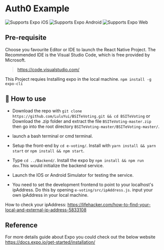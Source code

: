 # Auth0 Example

<p>
  <!-- iOS -->
  <img alt="Supports Expo iOS" longdesc="Supports Expo iOS" src="https://img.shields.io/badge/iOS-4630EB.svg?style=flat-square&logo=APPLE&labelColor=999999&logoColor=fff" />
  <!-- Android -->
  <img alt="Supports Expo Android" longdesc="Supports Expo Android" src="https://img.shields.io/badge/Android-4630EB.svg?style=flat-square&logo=ANDROID&labelColor=A4C639&logoColor=fff" />
  <!-- Web -->
  <img alt="Supports Expo Web" longdesc="Supports Expo Web" src="https://img.shields.io/badge/web-4630EB.svg?style=flat-square&logo=GOOGLE-CHROME&labelColor=4285F4&logoColor=fff" />
</p>

## Pre-requisite

Choose you favourite Editor or IDE to launch the React Native Project. The Recommended IDE is the Visual Studio Code, which is free provided by Microsoft. 
> https://code.visualstudio.com/

This Project requies Installing expo in the local machine. 
`npm install -g expo-cli`

## 🚀 How to use

- Download the repo with `git clone https://github.com/LuluYui/BSITeVoting.git && cd BSITeVoting` or Download the .zip folder and extract the file `BSITeVoting-master.zip` then go into the root directory `BSITeVoting-master/BSITeVoting-master/`.
- launch a bash terminal or cmd terminal. 
- Setup the front-end by `cd e-voting/`. Install with `yarn install && yarn start` or `npm install && npm start`.
- Type `cd ../Backend/`. Install the expo by `npm install && npm run dev`.This would initialize the backend service. 
- Launch the IOS or Android Simulator for testing the service. 

- You need to set the development frontend to point to your localhost's ipAddress. 
Do this by opening `e-voting/src/ipAddress.js`.
input your own ipAddress in your local machine. 

How to check your ipAddress: 
https://lifehacker.com/how-to-find-your-local-and-external-ip-address-5833108

## Reference
For more details guide about Expo you could check out the below website
https://docs.expo.io/get-started/installation/
